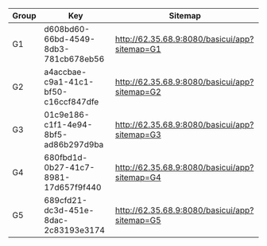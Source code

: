 | Group   |   Key                                   |   Sitemap                                     |
|---------|-----------------------------------------|-----------------------------------------------|
G1      |   d608bd60-66bd-4549-8db3-781cb678eb56  |   http://62.35.68.9:8080/basicui/app?sitemap=G1
G2      |   a4accbae-c9a1-41c1-bf50-c16ccf847dfe  |   http://62.35.68.9:8080/basicui/app?sitemap=G2
G3      |   01c9e186-c1f1-4e94-8bf5-ad86b297d9ba  |   http://62.35.68.9:8080/basicui/app?sitemap=G3
G4      |   680fbd1d-0b27-41c7-8981-17d657f9f440  |   http://62.35.68.9:8080/basicui/app?sitemap=G4
G5      |   689cfd21-dc3d-451e-8dac-2c83193e3174  |   http://62.35.68.9:8080/basicui/app?sitemap=G5
